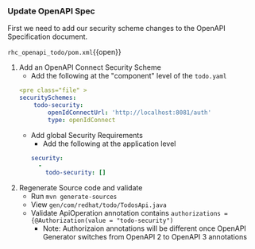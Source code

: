 ### Update OpenAPI Spec

First we need to add our security scheme changes to the OpenAPI Specification document.

`rhc_openapi_todo/pom.xml`{{open}}
1. Add an OpenAPI Connect Security Scheme
    - Add the following at the "component" level of the `todo.yaml`
    ```yaml
    <pre class="file" >
    securitySchemes:
        todo-security:
            openIdConnectUrl: 'http://localhost:8081/auth'
            type: openIdConnect
    ```
    - Add global Security Requirements
      - Add the following at the application level
      ```yaml
      security:
        -
          todo-security: []
      ```
2. Regenerate Source code and validate
    - Run `mvn generate-sources`
    - View `gen/com/redhat/todo/TodosApi.java`
    - Validate ApiOperation annotation contains `authorizations = {@Authorization(value = "todo-security")`
      - Note: Authorizaion annotations will be different once OpenAPI Generator switches from OpenAPI 2 to OpenAPI 3 annotations
